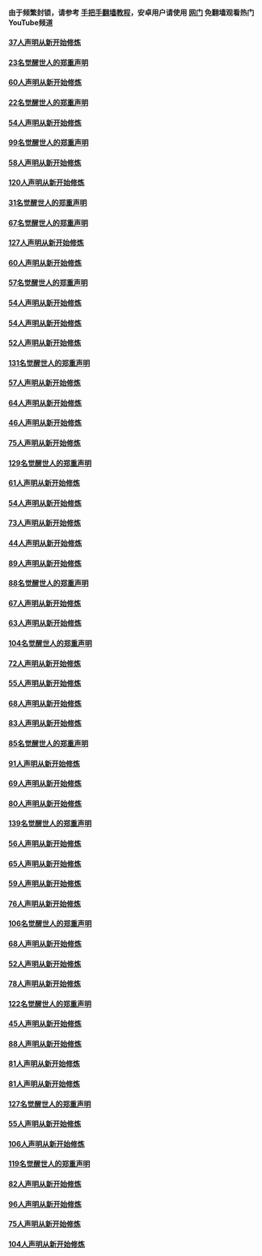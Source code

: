 #### 由于频繁封锁，请参考 [手把手翻墙教程](https://github.com/gfw-breaker/guides/wiki/)，安卓用户请使用 [网门](https://github.com/gfw-breaker/nogfw/blob/master/dl.md?t=02160100) 免翻墙观看热门YouTube频道 

#### [37人声明从新开始修炼](../pages/91/420766.md?t=02160100) 

#### [23名觉醒世人的郑重声明](../pages/91/420765.md?t=02160100) 

#### [60人声明从新开始修炼](../pages/91/420727.md?t=02160100) 

#### [22名觉醒世人的郑重声明](../pages/91/420726.md?t=02160100) 

#### [54人声明从新开始修炼](../pages/91/420529.md?t=02160100) 

#### [99名觉醒世人的郑重声明](../pages/91/420528.md?t=02160100) 

#### [58人声明从新开始修炼](../pages/91/420198.md?t=02160100) 

#### [120人声明从新开始修炼](../pages/91/420141.md?t=02160100) 

#### [31名觉醒世人的郑重声明](../pages/91/420197.md?t=02160100) 

#### [67名觉醒世人的郑重声明](../pages/91/420140.md?t=02160100) 

#### [127人声明从新开始修炼](../pages/91/420082.md?t=02160100) 

#### [60人声明从新开始修炼](../pages/91/420081.md?t=02160100) 

#### [57名觉醒世人的郑重声明](../pages/91/420080.md?t=02160100) 

#### [54人声明从新开始修炼](../pages/91/419533.md?t=02160100) 

#### [54人声明从新开始修炼](../pages/91/419532.md?t=02160100) 

#### [52人声明从新开始修炼](../pages/91/419531.md?t=02160100) 

#### [131名觉醒世人的郑重声明](../pages/91/419530.md?t=02160100) 

#### [57人声明从新开始修炼](../pages/91/419430.md?t=02160100) 

#### [64人声明从新开始修炼](../pages/91/419429.md?t=02160100) 

#### [46人声明从新开始修炼](../pages/91/419428.md?t=02160100) 

#### [75人声明从新开始修炼](../pages/91/419427.md?t=02160100) 

#### [129名觉醒世人的郑重声明](../pages/91/419426.md?t=02160100) 

#### [61人声明从新开始修炼](../pages/91/419198.md?t=02160100) 

#### [54人声明从新开始修炼](../pages/91/419197.md?t=02160100) 

#### [73人声明从新开始修炼](../pages/91/419196.md?t=02160100) 

#### [44人声明从新开始修炼](../pages/91/419075.md?t=02160100) 

#### [89人声明从新开始修炼](../pages/91/419074.md?t=02160100) 

#### [88名觉醒世人的郑重声明](../pages/91/419195.md?t=02160100) 

#### [67人声明从新开始修炼](../pages/91/419073.md?t=02160100) 

#### [63人声明从新开始修炼](../pages/91/419072.md?t=02160100) 

#### [104名觉醒世人的郑重声明](../pages/91/419071.md?t=02160100) 

#### [72人声明从新开始修炼](../pages/91/418902.md?t=02160100) 

#### [55人声明从新开始修炼](../pages/91/418901.md?t=02160100) 

#### [68人声明从新开始修炼](../pages/91/418900.md?t=02160100) 

#### [83人声明从新开始修炼](../pages/91/418757.md?t=02160100) 

#### [85名觉醒世人的郑重声明](../pages/91/418899.md?t=02160100) 

#### [91人声明从新开始修炼](../pages/91/418756.md?t=02160100) 

#### [69人声明从新开始修炼](../pages/91/418755.md?t=02160100) 

#### [80人声明从新开始修炼](../pages/91/418754.md?t=02160100) 

#### [139名觉醒世人的郑重声明](../pages/91/418753.md?t=02160100) 

#### [56人声明从新开始修炼](../pages/91/418594.md?t=02160100) 

#### [65人声明从新开始修炼](../pages/91/418593.md?t=02160100) 

#### [59人声明从新开始修炼](../pages/91/418592.md?t=02160100) 

#### [76人声明从新开始修炼](../pages/91/418431.md?t=02160100) 

#### [106名觉醒世人的郑重声明](../pages/91/418591.md?t=02160100) 

#### [68人声明从新开始修炼](../pages/91/418430.md?t=02160100) 

#### [52人声明从新开始修炼](../pages/91/418429.md?t=02160100) 

#### [78人声明从新开始修炼](../pages/91/418428.md?t=02160100) 

#### [122名觉醒世人的郑重声明](../pages/91/418427.md?t=02160100) 

#### [45人声明从新开始修炼](../pages/91/418248.md?t=02160100) 

#### [88人声明从新开始修炼](../pages/91/418247.md?t=02160100) 

#### [81人声明从新开始修炼](../pages/91/418246.md?t=02160100) 

#### [81人声明从新开始修炼](../pages/91/418139.md?t=02160100) 

#### [127名觉醒世人的郑重声明](../pages/91/418245.md?t=02160100) 

#### [55人声明从新开始修炼](../pages/91/418138.md?t=02160100) 

#### [106人声明从新开始修炼](../pages/91/418137.md?t=02160100) 

#### [119名觉醒世人的郑重声明](../pages/91/418135.md?t=02160100) 

#### [82人声明从新开始修炼](../pages/91/418136.md?t=02160100) 

#### [96人声明从新开始修炼](../pages/91/417831.md?t=02160100) 

#### [75人声明从新开始修炼](../pages/91/417830.md?t=02160100) 

#### [104人声明从新开始修炼](../pages/91/417829.md?t=02160100) 


